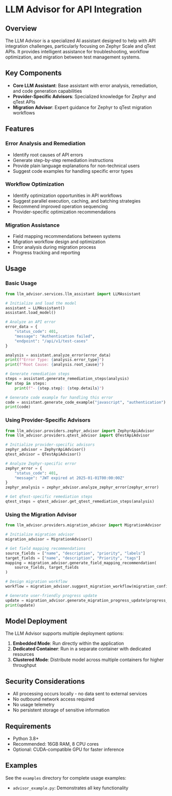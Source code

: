 # LLM Advisor for API Integration

## Overview

The LLM Advisor is a specialized AI assistant designed to help with API integration challenges, particularly focusing on Zephyr Scale and qTest APIs. It provides intelligent assistance for troubleshooting, workflow optimization, and migration between test management systems.

## Key Components

- **Core LLM Assistant**: Base assistant with error analysis, remediation, and code generation capabilities
- **Provider-Specific Advisors**: Specialized knowledge for Zephyr and qTest APIs
- **Migration Advisor**: Expert guidance for Zephyr to qTest migration workflows

## Features

### Error Analysis and Remediation

- Identify root causes of API errors
- Generate step-by-step remediation instructions
- Provide plain language explanations for non-technical users
- Suggest code examples for handling specific error types

### Workflow Optimization

- Identify optimization opportunities in API workflows
- Suggest parallel execution, caching, and batching strategies
- Recommend improved operation sequencing
- Provider-specific optimization recommendations

### Migration Assistance

- Field mapping recommendations between systems
- Migration workflow design and optimization
- Error analysis during migration process
- Progress tracking and reporting

## Usage

### Basic Usage

```python
from llm_advisor.services.llm_assistant import LLMAssistant

# Initialize and load the model
assistant = LLMAssistant()
assistant.load_model()

# Analyze an API error
error_data = {
    "status_code": 401,
    "message": "Authentication failed",
    "endpoint": "/api/v1/test-cases"
}

analysis = assistant.analyze_error(error_data)
print(f"Error Type: {analysis.error_type}")
print(f"Root Cause: {analysis.root_cause}")

# Generate remediation steps
steps = assistant.generate_remediation_steps(analysis)
for step in steps:
    print(f"- {step.step}: {step.details}")

# Generate code example for handling this error
code = assistant.generate_code_example("javascript", "authentication")
print(code)
```

### Using Provider-Specific Advisors

```python
from llm_advisor.providers.zephyr_advisor import ZephyrApiAdvisor
from llm_advisor.providers.qtest_advisor import QTestApiAdvisor

# Initialize provider-specific advisors
zephyr_advisor = ZephyrApiAdvisor()
qtest_advisor = QTestApiAdvisor()

# Analyze Zephyr-specific error
zephyr_error = {
    "status_code": 401,
    "message": "JWT expired at 2025-01-01T00:00:00Z"
}
zephyr_analysis = zephyr_advisor.analyze_zephyr_error(zephyr_error)

# Get qTest-specific remediation steps
qtest_steps = qtest_advisor.get_qtest_remediation_steps(analysis)
```

### Using the Migration Advisor

```python
from llm_advisor.providers.migration_advisor import MigrationAdvisor

# Initialize migration advisor
migration_advisor = MigrationAdvisor()

# Get field mapping recommendations
source_fields = ["name", "description", "priority", "labels"]
target_fields = ["name", "description", "Priority", "tags"]
mapping = migration_advisor.generate_field_mapping_recommendation(
    source_fields, target_fields
)

# Design migration workflow
workflow = migration_advisor.suggest_migration_workflow(migration_config)

# Generate user-friendly progress update
update = migration_advisor.generate_migration_progress_update(progress_data)
print(update)
```

## Model Deployment

The LLM Advisor supports multiple deployment options:

1. **Embedded Mode**: Run directly within the application
2. **Dedicated Container**: Run in a separate container with dedicated resources
3. **Clustered Mode**: Distribute model across multiple containers for higher throughput

## Security Considerations

- All processing occurs locally - no data sent to external services
- No outbound network access required
- No usage telemetry
- No persistent storage of sensitive information

## Requirements

- Python 3.8+
- Recommended: 16GB RAM, 8 CPU cores
- Optional: CUDA-compatible GPU for faster inference

## Examples

See the `examples` directory for complete usage examples:

- `advisor_example.py`: Demonstrates all key functionality